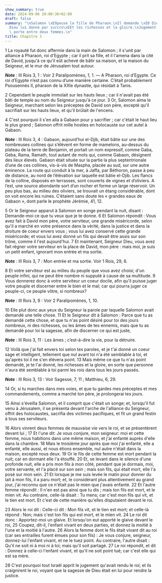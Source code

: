 ```yaml
---
show_summary: true
date: 2024-09-06 20:00:36+02:00
draft: false
summary: "\nSalomon \xE9pouse la fille de Pharaon.\nIl demande \xE0 Dieu la sagesse.\n\
  Dieu lui donne par surcro\xEEt les richesses et la gloire.\nJugement qu\u2019il\
  \ porte entre deux femmes.\n"
title: Chapitre 3
---
```





1 La royauté fut donc affermie dans la main de Salomon ; il s'unit par alliance à Pharaon, roi d'Egypte ; car il prit sa fille, et il l'amena dans la cité de David, jusqu'à ce qu'il eût achevé de bâtir sa maison, et la maison du Seigneur, et le mur de Jérusalem tout autour.

***Note*** :  III Rois 3, 1 : Voir 2 Paralipomènes, 1, 1. ― A Pharaon, roi d’Egypte. Ce roi d’Egypte n’est pas connu d’une manière certaine. C’était probablement Psousennès II, pharaon de la XXIe dynastie, qui résidait à Tanis.

2 Cependant le peuple immolait sur les hauts lieux ; car il n'avait pas été bâti de temple au nom du Seigneur jusqu'à ce jour. 3 Or, Salomon aima le Seigneur, marchant selon les préceptes de David son père, excepté qu'il sacrifiait sur les hauts lieux, et qu'il brûlait de l'encens.


4 C'est pourquoi il s'en alla à Gabaon pour y sacrifier ; car c'était le haut lieu le plus grand ; Salomon offrit mille hosties en holocauste sur cet autel à Gabaon.

***Note*** :  III Rois 3, 4 : Gabaon, aujourd’hui el-Djib, était bâtie sur une des nombreuses collines qui s’élèvent en forme de mamelons, au-dessus du plateau de la terre de Benjamin, et portait un nom expressif, comme Gaba, Geba, Rama, Ramath, tout autant de mots qui, comme Gabaon, désignent des lieux élevés. Gabaon était située sur la partie la plus septentrionale d’une de ces collines, vis-à-vis de Maspha, placée au sud, sur une autre éminence. La route qui conduit à la mer, à Jaffa, par Béthoron, passe à peu de distance, au nord de l’élévation sur laquelle est bâtie el-Djib. Les flancs de la colline, disposés en terrasses, sont couverts de vignes et d’oliviers. A l’est, une source abondante sort d’un rocher et forme un large réservoir. Un peu plus bas, au milieu des oliviers, se trouvait un étang considérable, dont on voit encore les ruines. C’étaient sans doute les « grandes eaux de Gabaon », dont parle le prophète Jérémie, 41, 12.

5 Or le Seigneur apparut à Salomon en songe pendant la nuit, disant : Demande-moi ce que tu veux que je te donne. 6 Et Salomon répondit : Vous avez fait à David mon père, votre serviteur, une grande miséricorde, selon qu'il a marché en votre présence dans la vérité, dans la justice et dans la droiture de coeur envers vous ; vous lui avez conservé cette grande miséricorde; et vous lui avez donné un fils qui devait être assis sur son trône, comme il l'est aujourd'hui. 7 Et maintenant, Seigneur Dieu, vous avez fait régner votre serviteur en la place de David, mon père : mais moi, je suis un petit enfant, ignorant mon entrée et ma sortie.

***Note*** :  III Rois 3, 7 : Mon entrée et ma sortie. Voir 1 Rois, 29, 6.

8 Et votre serviteur est au milieu du peuple que vous avez choisi; d'un peuple infini, qui ne peut être nombre ni supputé à cause de sa multitude. 9 Vous donnerez donc à votre serviteur un coeur docile, afin qu'il puisse juger votre peuple et discerner entre le bien et le mal; car qui pourra juger ce peuple-ci, ce peuple vôtre, si nombreux?

***Note*** :  III Rois 3, 9 : Voir 2 Paralipomènes, 1, 10.


10 Elle plut donc aux yeux du Seigneur la parole par laquelle Salomon avait demandé une telle chose. 11 Et le Seigneur dit à Salomon : Parce que tu as demandé cette chose, et que tu n'as point désiré pour toi des jours nombreux, ni des richesses, ou les âmes de tes ennemis, mais que tu as demandé pour loi la sagesse, afin de discerner ce qui est juste,

***Note*** :  III Rois 3, 11 : Les âmes ; c’est-à-dire la vie, pour la détruire.

12 Voilà que j'ai fait envers toi selon tes paroles, et je t'ai donné un coeur sage et intelligent, tellement que nul avant toi n'a été semblable à toi, et qu'après toi il ne s'en élèvera point. 13 Mais même ce que tu n'as point demandé, je te l'ai donné, les richesses et la gloire, en sorte que personne n'aura été semblable à toi parmi les rois dans tous les jours passés.

***Note*** :  III Rois 3, 13 : Voir Sagesse, 7, 11 ; Matthieu, 6, 29.

14 Or, si tu marches dans mes voies, et que tu gardes mes préceptes et mes commandements, comme a marché ton père, je prolongerai tes jours.


15 Ainsi s'éveilla Salomon, et il comprit que c'était un songe; et, lorsqu'il fut venu à Jérusalem, il se présenta devant l'arche de l'alliance du Seigneur, offrit des holocaustes, sacrifia des victimes pacifiques, et fit un grand festin à tous ses serviteurs.


16 Alors vinrent deux femmes de mauvaise vie vers le roi, et se présentèrent devant lui ; 17 Et l'une dit: Je vous conjure, mon seigneur: moi et cette femme, nous habitions dans une même maison, et j'ai enfanté auprès d'elle dans la chambre. 18 Mais le troisième jour après que moi j'ai enfanté, elle a enfanté, elle aussi, et nous étions ensemble, nul autre n'était dans la maison, excepté nous deux. 19 Or le fils de cette femme est mort pendant la nuit; car en dormant elle l'a étouffé. 20 Et, se levant dans le silence d'une profonde nuit, elle a pris mon fils à mon côté, pendant que je dormais, moi, votre servante, et l'a placé sur son sein ; mais son fils, qui était mort, elle l'a posé sur mon sein. 21 Et lorsque je me suis levée le matin pour donner du lait à mon fils, il a paru mort; et, le considérant plus attentivement au grand jour, j'ai reconnu que ce n'était pas le mien que j'avais enfanté. 22 Et l'autre femme répondit : Il n'en est pas ainsi que tu dis ; mais ton fils est mort, et le mien vit. Au
contraire, celle-là disait : Tu mens; car c'est mon fils qui vit, et le tien est mort. Et c'est de cette manière qu'elles disputaient devant le roi.


23 Alors le roi dit : Celle-ci dit : Mon fils vit, et le tien est mort; et celle-là répond : Non; mais c'est ton fils qui est mort, et le mien vit. 24 Le roi dit donc : Apportez-moi un glaive. Et lorsqu'on eut apporté le glaive devant le roi, 25 Coupez, dit-il, l'enfant vivant en deux parties, et donnez la moitié à l'une et la moitié à l'autre. 26 Alors la femme dont le fils était vivant dit au roi (car ses entrailles furent émues pour son fils) : Je vous conjure, seigneur, donnez-lui l'enfant vivant, et ne le tuez point. Au contraire, l'autre disait : Qu'il ne soit ni à moi ni à toi; mais qu'il soit partagé. 27 Le roi répondit, et dit : Donnez à celle-ci l'enfant vivant, et qu'il ne soit point tué; car c'est elle qui est sa mère.


28 C'est pourquoi tout Israël apprit le jugement qu'avait rendu le roi; et ils craignirent le roi, voyant que la sagesse de Dieu était en lui pour rendre la justice.

